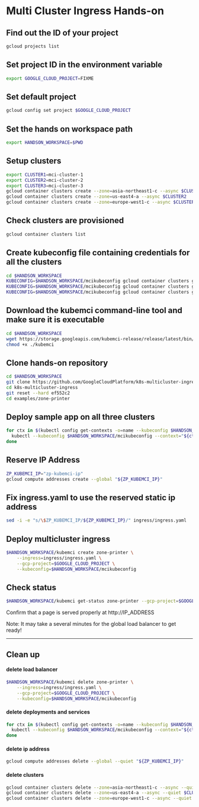 # Multi Cluster Ingress Hands-on

## Find out the ID of your project
```bash
gcloud projects list
```

## Set project ID in the environment variable
```bash
export GOOGLE_CLOUD_PROJECT=FIXME
```

## Set default project
```bash
gcloud config set project $GOOGLE_CLOUD_PROJECT
```

## Set the hands on workspace path
```bash
export HANDSON_WORKSPACE=$PWD
```

## Setup clusters
```bash
export CLUSTER1=mci-cluster-1
export CLUSTER2=mci-cluster-2
export CLUSTER3=mci-cluster-3
gcloud container clusters create --zone=asia-northeast1-c --async $CLUSTER1
gcloud container clusters create --zone=us-east4-a --async $CLUSTER2
gcloud container clusters create --zone=europe-west1-c --async $CLUSTER3
```

## Check clusters are provisioned
```bash
gcloud container clusters list
```

## Create kubeconfig file containing credentials for all the clusters
```bash
cd $HANDSON_WORKSPACE
KUBECONFIG=$HANDSON_WORKSPACE/mcikubeconfig gcloud container clusters get-credentials --zone=asia-northeast1-c $CLUSTER1
KUBECONFIG=$HANDSON_WORKSPACE/mcikubeconfig gcloud container clusters get-credentials --zone=us-east4-a $CLUSTER2
KUBECONFIG=$HANDSON_WORKSPACE/mcikubeconfig gcloud container clusters get-credentials --zone=europe-west1-c $CLUSTER3
```


## Download the kubemci command-line tool and make sure it is executable
```bash
cd $HANDSON_WORKSPACE
wget https://storage.googleapis.com/kubemci-release/release/latest/bin/linux/amd64/kubemci
chmod +x ./kubemci
```


## Clone hands-on repository
```bash
cd $HANDSON_WORKSPACE
git clone https://github.com/GoogleCloudPlatform/k8s-multicluster-ingress.git
cd k8s-multicluster-ingress
git reset --hard ef552c2
cd examples/zone-printer
```

## Deploy sample app on all three clusters
```bash
for ctx in $(kubectl config get-contexts -o=name --kubeconfig $HANDSON_WORKSPACE/mcikubeconfig); do
  kubectl --kubeconfig $HANDSON_WORKSPACE/mcikubeconfig --context="${ctx}" create -f manifests/
done
```

## Reserve IP Address
```bash
ZP_KUBEMCI_IP="zp-kubemci-ip"
gcloud compute addresses create --global "${ZP_KUBEMCI_IP}"
```

## Fix ingress.yaml to use the reserved static ip address
```bash
sed -i -e "s/\$ZP_KUBEMCI_IP/${ZP_KUBEMCI_IP}/" ingress/ingress.yaml
```


## Deploy multicluster ingress
```bash
$HANDSON_WORKSPACE/kubemci create zone-printer \
    --ingress=ingress/ingress.yaml \
    --gcp-project=$GOOGLE_CLOUD_PROJECT \
    --kubeconfig=$HANDSON_WORKSPACE/mcikubeconfig
```

## Check status
```bash
$HANDSON_WORKSPACE/kubemci get-status zone-printer --gcp-project=$GOOGLE_CLOUD_PROJECT
```
Confirm that a page is served properly at http://IP_ADDRESS

Note: It may take a several minutes for the global load balancer to get ready!

---

## Clean up
#### delete load balancer
```bash
$HANDSON_WORKSPACE/kubemci delete zone-printer \
    --ingress=ingress/ingress.yaml \
    --gcp-project=$GOOGLE_CLOUD_PROJECT \
    --kubeconfig=$HANDSON_WORKSPACE/mcikubeconfig
```
#### delete deployments and services
```bash
for ctx in $(kubectl config get-contexts -o=name --kubeconfig $HANDSON_WORKSPACE/mcikubeconfig); do
  kubectl --kubeconfig $HANDSON_WORKSPACE/mcikubeconfig --context="${ctx}" delete -f manifests/
done
```


#### delete ip address
```bash
gcloud compute addresses delete --global --quiet "${ZP_KUBEMCI_IP}"
```

#### delete clusters
```bash
gcloud container clusters delete --zone=asia-northeast1-c --async --quiet $CLUSTER1
gcloud container clusters delete --zone=us-east4-a --async --quiet $CLUSTER2
gcloud container clusters delete --zone=europe-west1-c --async --quiet $CLUSTER3
```
